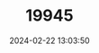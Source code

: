 ---
title: "19945"
category: "Scapteromys tumidus"
draft: false
date: 2024-02-22 13:03:50
languages:
  English: ["Swamp Rat"]
---